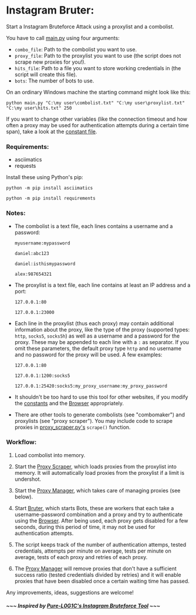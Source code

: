 # Instagram Bruter:

Start a Instagram Bruteforce Attack using a proxylist and a combolist.

You have to call [main.py](https://github.com/Castorps/Instagram-Bruter/blob/master/main.py) using four arguments:
  - `combo_file`: Path to the combolist you want to use.
  - `proxy_file`: Path to the proxylist you want to use (the script does not scrape new proxies for you!).
  - `hits_file`: Path to a file you want to store working credentials in (the script will create this file).
  - `bots`: The number of bots to use.
  
On an ordinary Windows machine the starting command might look like this:

`python main.py "C:\my user\combolist.txt" "C:\my user\proxylist.txt" "C:\my user\hits.txt" 250`

 
If you want to change other variables (like the connection timeout and how often a proxy may be used for authentication attempts during a certain time span), take a look at the [constant file](https://github.com/Castorps/Instagram-Bruter/blob/master/lib/const.py).


### Requirements:
  - asciimatics
  - requests
 
 Install these using Python's pip:
 
   `python -m pip install asciimatics`

   `python -m pip install requirements`
 

### Notes:
  - The combolist is a text file, each lines contains a username and a password: 
  
    `myusername:mypassword`

    `daniel:abc123`

    `daniel:isthismypassword`

    `alex:987654321`
  
  
  - The proxylist is a text file, each line contains at least an IP address and a port:
  
    `127.0.0.1:80`

    `127.0.0.1:23000`
  
  
  - Each line in the proxylist (thus each proxy) may contain additional information about the proxy, like the type of the proxy (supported types: `http`, `socks5`, `socks5h`) as well as a username and a password for the proxy. These may be appended to each line with a `:` as separator. If you omit these parameters, the default proxy type `http` and no username and no password for the proxy will be used. A few examples:
  
    `127.0.0.1:80`
  
    `127.0.0.1:1200:socks5`
  
    `127.0.0.1:25420:socks5:my_proxy_username:my_proxy_password`
    
  
  - It shouldn't be too hard to use this tool for other websites, if you modify the [constants](https://github.com/Castorps/Instagram-Bruter/blob/master/lib/const.py) and the [Browser](https://github.com/Castorps/Instagram-Bruter/blob/master/lib/browser.py) appropriately.
  
  - There are other tools to generate combolists (see "combomaker") and proxylists (see "proxy scraper"). You may include code to scrape proxies in [proxy_scraper.py's](https://github.com/Castorps/Instagram-Bruter/blob/master/lib/proxy_scraper.py) `scrape()` function.


### Workflow:
  1. Load combolist into memory.
  
  2. Start the [Proxy Scraper](https://github.com/Castorps/Instagram-Bruter/blob/master/lib/proxy_scraper.py), which loads proxies from the proxylist into memory. It will automatically load proxies from the proxylist if a limit is undershot.
  
  2. Start the [Proxy Manager](https://github.com/Castorps/Instagram-Bruter/blob/master/lib/proxy_manager.py), which takes care of managing proxies (see below). 
  
  3. Start [Bruter](https://github.com/Castorps/Instagram-Bruter/blob/master/lib/bruter.py), which starts Bots, these are workers that each take a username-password combination and a proxy and try to authenticate using the [Browser](https://github.com/Castorps/Instagram-Bruter/blob/master/lib/browser.py). After being used, each proxy gets disabled for a few seconds, during this period of time, it may not be used for authentication attempts.
  
  4. The script keeps track of the number of authentication attemps, tested credentials, attempts per minute on average, tests per minute on average, tests of each proxy and retries of each proxy.
  
  5. The [Proxy Manager](https://github.com/Castorps/Instagram-Bruter/blob/master/lib/proxy_manager.py) will remove proxies that don't have a sufficient success ratio (tested credentials divided by retries) and it will enable proxies that have been disabled once a certain waiting time has passed.
  
Any improvements, ideas, suggestions are welcome!


##### ~~~ Inspired by [Pure-L0G1C's Instagram Bruteforce Tool](https://github.com/Pure-L0G1C/Instagram) ~~~

